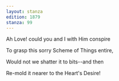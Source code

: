 ```yaml
---
layout: stanza
edition: 1879
stanza: 99
---
```


Ah Love! could you and I with Him conspire

To grasp this sorry Scheme of Things entire,

Would not we shatter it to bits--and then

Re-mold it nearer to the Heart's Desire!